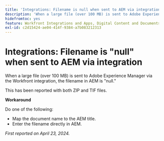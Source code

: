 ```yaml
---
title: 'Integrations: Filename is null when sent to AEM via integration'
description: 'When a large file (over 100 MB) is sent to Adobe Experience Manager via the Workfront integration, the filename in AEM is null. '
hidefromtoc: yes
feature: Workfront Integrations and Apps, Digital Content and Documents
exl-id: c2d15424-ae04-414f-9384-a7b083212313
---
```

# Integrations: Filename is "null" when sent to AEM via integration

When a large file (over 100 MB) is sent to Adobe Experience Manager via the Workfront integration, the filename in AEM is "null." 

This has been reported with both ZIP and TIF files.

**Workaround**

Do one of the following:

* Map the document name to the AEM title.
* Enter the filename directly in AEM.

_First reported on April 23, 2024._
